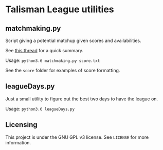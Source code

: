 # Talisman League utilities

## matchmaking.py

Script giving a potential matchup given scores and availabilities.

See [this thread](https://steamcommunity.com/groups/talisman_europe_league/discussions/2/1630790506927595515/) for a quick summary.

Usage: `python3.6 matchmaking.py score.txt`

See the `score` folder for examples of score formatting.

## leagueDays.py

Just a small utility to figure out the best two days to have the league on.

Usage: `python3.6 leagueDays.py`

## Licensing

This project is under the GNU GPL v3 license. See `LICENSE` for more information.
